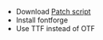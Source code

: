 - Download [Patch script](https://github.com/ryanoasis/nerd-fonts/releases/latest/download/FontPatcher.zip)
- Install fontforge
- Use TTF instead of OTF
